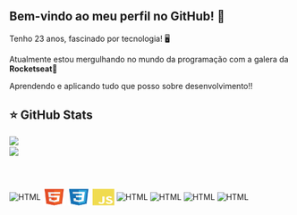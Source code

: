 ## Bem-vindo ao meu perfil no GitHub! 🚀

<p>Tenho 23 anos, fascinado por tecnologia! 🖥️<br>

Atualmente estou mergulhando no mundo da programação com a galera da <b>Rocketseat</b>💜 <br>

Aprendendo e aplicando tudo que posso sobre desenvolvimento!!<br>

</p>

## ⭐ GitHub Stats

<div>
   <a href="https://github.com/rebellatoGui">
   <img height="180em" src="https://github-readme-stats.vercel.app/api?username=rebellatoGui&show_icons=true&theme=dark&include_all_commits=true&count_private=true"/>
    <br>
   <img height="180em" src="https://github-readme-stats.vercel.app/api/top-langs/?username=rebellatoGui&layout=compact&langs_count=6&theme=dark"/>
</div><br>

#

<div style="display: inline-block">    
  <img align="center" alt="HTML" height="30" width="40" src="https://cdn.jsdelivr.net/gh/devicons/devicon@latest/icons/python/python-original.svg">
  <img align="center" alt="HTML" height="30" width="40" src="https://raw.githubusercontent.com/devicons/devicon/master/icons/html5/html5-original.svg">
  <img align="center" alt="CSS" height="30" width="40" src="https://raw.githubusercontent.com/devicons/devicon/master/icons/css3/css3-original.svg">
  <img align="center" alt="Js" height="30" width="40" src="https://raw.githubusercontent.com/devicons/devicon/master/icons/javascript/javascript-plain.svg">
  <img align="center" alt="HTML" height="30" width="40" src="https://cdn.jsdelivr.net/gh/devicons/devicon@latest/icons/react/react-original.svg">
  <img align="center" alt="HTML" height="30" width="40" src="https://cdn.jsdelivr.net/gh/devicons/devicon@latest/icons/typescript/typescript-original.svg">
  <img align="center" alt="HTML" height="30" width="40" src="https://cdn.jsdelivr.net/gh/devicons/devicon@latest/icons/postgresql/postgresql-plain.svg">
  <img align="center" alt="HTML" height="30" width="40" src="https://cdn.jsdelivr.net/gh/devicons/devicon@latest/icons/nodejs/nodejs-original.svg">     
</div>
